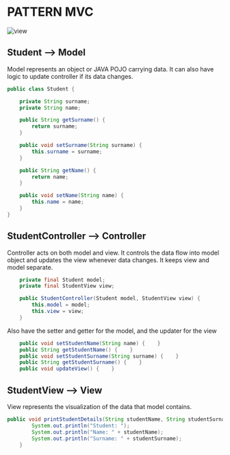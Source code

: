 # PATTERN MVC

![view](https://i.imgur.com/zd6PArv.png)

## Student  --> Model 
Model represents an object or JAVA POJO carrying data. It can also have logic to update controller if its data changes.
```java
public class Student {

    private String surname;
    private String name;

    public String getSurname() {
        return surname;
    }

    public void setSurname(String surname) {
        this.surname = surname;
    }

    public String getName() {
        return name;
    }

    public void setName(String name) {
        this.name = name;
    }
}
```

## StudentController --> Controller
Controller acts on both model and view. It controls the data flow into model object and updates the view whenever data changes. It keeps view and model separate.
```java
    private final Student model;
    private final StudentView view;

    public StudentController(Student model, StudentView view) {
        this.model = model;
        this.view = view;
    }
```
Also have the setter and getter for the model, and the updater for the view
```java
    public void setStudentName(String name) {    }
    public String getStudentName() {    }
    public void setStudentSurname(String surname) {    }
    public String getStudentSurname() {    }
    public void updateView() {    }
```

## StudentView  --> View
View represents the visualization of the data that model contains.
```java
public void printStudentDetails(String studentName, String studentSurname) {
        System.out.println("Student: ");
        System.out.println("Name: " + studentName);
        System.out.println("Surname: " + studentSurname);
    }
```
